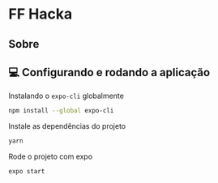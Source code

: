 # FF Hacka

## Sobre

## 💻 Configurando e rodando a aplicação

Instalando o `expo-cli` globalmente

```sh
npm install --global expo-cli
```

Instale as dependências do projeto

```sh
yarn
```

Rode o projeto com expo

```sh
expo start
```
